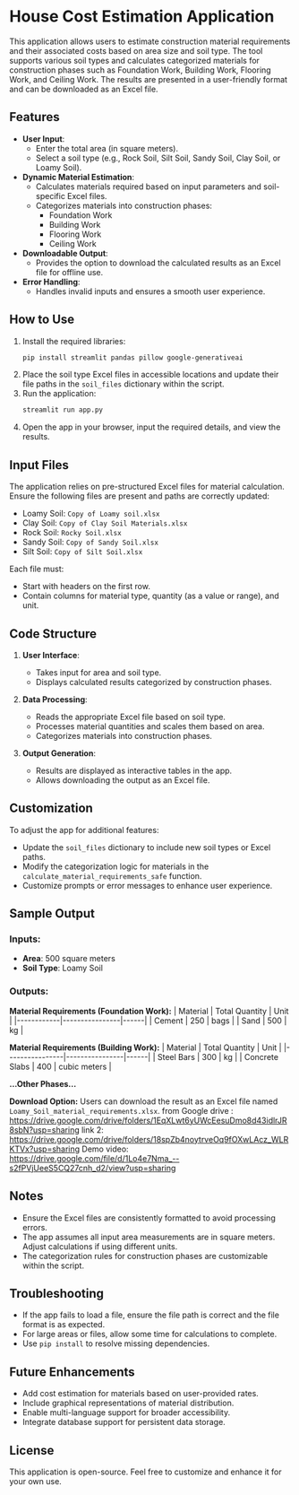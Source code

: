 # House Cost Estimation Application

This application allows users to estimate construction material requirements and their associated costs based on area size and soil type. The tool supports various soil types and calculates categorized materials for construction phases such as Foundation Work, Building Work, Flooring Work, and Ceiling Work. The results are presented in a user-friendly format and can be downloaded as an Excel file.

## Features

- **User Input**:
  - Enter the total area (in square meters).
  - Select a soil type (e.g., Rock Soil, Silt Soil, Sandy Soil, Clay Soil, or Loamy Soil).
- **Dynamic Material Estimation**:
  - Calculates materials required based on input parameters and soil-specific Excel files.
  - Categorizes materials into construction phases:
    - Foundation Work
    - Building Work
    - Flooring Work
    - Ceiling Work
- **Downloadable Output**:
  - Provides the option to download the calculated results as an Excel file for offline use.
- **Error Handling**:
  - Handles invalid inputs and ensures a smooth user experience.

## How to Use

1. Install the required libraries:
    ```bash
    pip install streamlit pandas pillow google-generativeai
    ```
2. Place the soil type Excel files in accessible locations and update their file paths in the `soil_files` dictionary within the script.
3. Run the application:
    ```bash
    streamlit run app.py
    ```
4. Open the app in your browser, input the required details, and view the results.

## Input Files
The application relies on pre-structured Excel files for material calculation. Ensure the following files are present and paths are correctly updated:

- Loamy Soil: `Copy of Loamy soil.xlsx`
- Clay Soil: `Copy of Clay Soil Materials.xlsx`
- Rock Soil: `Rocky Soil.xlsx`
- Sandy Soil: `Copy of Sandy Soil.xlsx`
- Silt Soil: `Copy of Silt Soil.xlsx`

Each file must:
- Start with headers on the first row.
- Contain columns for material type, quantity (as a value or range), and unit.

## Code Structure

1. **User Interface**:
    - Takes input for area and soil type.
    - Displays calculated results categorized by construction phases.

2. **Data Processing**:
    - Reads the appropriate Excel file based on soil type.
    - Processes material quantities and scales them based on area.
    - Categorizes materials into construction phases.

3. **Output Generation**:
    - Results are displayed as interactive tables in the app.
    - Allows downloading the output as an Excel file.

## Customization
To adjust the app for additional features:
- Update the `soil_files` dictionary to include new soil types or Excel paths.
- Modify the categorization logic for materials in the `calculate_material_requirements_safe` function.
- Customize prompts or error messages to enhance user experience.

## Sample Output

### Inputs:
- **Area**: 500 square meters
- **Soil Type**: Loamy Soil

### Outputs:
**Material Requirements (Foundation Work):**
| Material   | Total Quantity | Unit |
|------------|----------------|------|
| Cement     | 250            | bags |
| Sand       | 500            | kg   |

**Material Requirements (Building Work):**
| Material       | Total Quantity | Unit |
|----------------|----------------|------|
| Steel Bars     | 300            | kg   |
| Concrete Slabs | 400            | cubic meters |

**...Other Phases...**

**Download Option:**
Users can download the result as an Excel file named `Loamy_Soil_material_requirements.xlsx`.
from Google drive : https://drive.google.com/drive/folders/1EqXLwt6yUWcEesuDmo8d43idlrJR8sbN?usp=sharing
link 2: https://drive.google.com/drive/folders/18spZb4noytrveOq9fOXwLAcz_WLRKTVx?usp=sharing
Demo video: https://drive.google.com/file/d/1Lo4e7Nma_--s2fPVjUeeS5CQ27cnh_d2/view?usp=sharing

## Notes
- Ensure the Excel files are consistently formatted to avoid processing errors.
- The app assumes all input area measurements are in square meters. Adjust calculations if using different units.
- The categorization rules for construction phases are customizable within the script.

## Troubleshooting
- If the app fails to load a file, ensure the file path is correct and the file format is as expected.
- For large areas or files, allow some time for calculations to complete.
- Use `pip install` to resolve missing dependencies.

## Future Enhancements
- Add cost estimation for materials based on user-provided rates.
- Include graphical representations of material distribution.
- Enable multi-language support for broader accessibility.
- Integrate database support for persistent data storage.

## License
This application is open-source. Feel free to customize and enhance it for your own use.

